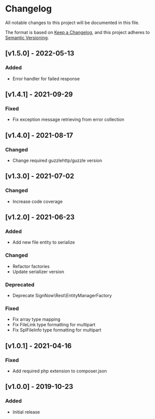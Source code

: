 # Changelog

All notable changes to this project will be documented in this file.

The format is based on [Keep a Changelog](https://keepachangelog.com/en/1.0.0/),
and this project adheres to [Semantic Versioning](https://semver.org/spec/v2.0.0.html).

## [v1.5.0] - 2022-05-13

### Added

- Error handler for failed response

## [v1.4.1] - 2021-09-29

### Fixed

- Fix exception message retrieving from error collection

## [v1.4.0] - 2021-08-17

### Changed

- Change required guzzlehttp/guzzle version

## [v1.3.0] - 2021-07-02

### Changed

- Increase code coverage

## [v1.2.0] - 2021-06-23

### Added

- Add new file entity to serialize

### Changed

- Refactor factories
- Update serializer version

### Deprecated

- Deprecate SignNow\Rest\EntityManagerFactory

### Fixed

- Fix array type mapping
- Fix FileLink type formatting for multipart
- Fix SplFileInfo type formatting for multipart

## [v1.0.1] - 2021-04-16

### Fixed

- Add required php extension to composer.json

## [v1.0.0] - 2019-10-23

### Added

- Initial release